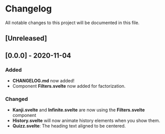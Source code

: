 # Changelog
All notable changes to this project will be documented in this file.

## [Unreleased]

## [0.0.0] - 2020-11-04
### Added
- **CHANGELOG.md** now added!
- Component **Filters.svelte** now added for factorization.

### Changed
- **Kanji.svelte** and **Infinite.svelte** are now using the **Filters.svelte** component
- **History.svelte** will now animate history elements when you show them.
- **Quizz.svelte**: The heading text aligned to be centered.